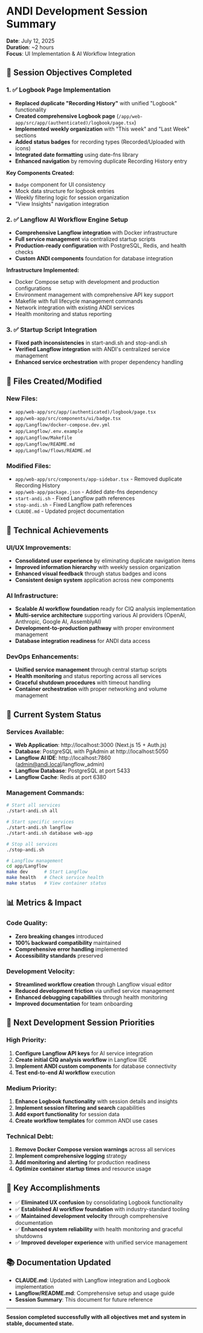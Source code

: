# ANDI Development Session Summary
**Date**: July 12, 2025  
**Duration**: ~2 hours  
**Focus**: UI Implementation & AI Workflow Integration

## 🎯 Session Objectives Completed

### 1. ✅ Logbook Page Implementation
- **Replaced duplicate "Recording History"** with unified "Logbook" functionality
- **Created comprehensive Logbook page** (`/app/web-app/src/app/(authenticated)/logbook/page.tsx`)
- **Implemented weekly organization** with "This week" and "Last Week" sections
- **Added status badges** for recording types (Recorded/Uploaded with icons)
- **Integrated date formatting** using date-fns library
- **Enhanced navigation** by removing duplicate Recording History entry

**Key Components Created:**
- `Badge` component for UI consistency
- Mock data structure for logbook entries
- Weekly filtering logic for session organization
- "View Insights" navigation integration

### 2. ✅ Langflow AI Workflow Engine Setup
- **Comprehensive Langflow integration** with Docker infrastructure
- **Full service management** via centralized startup scripts
- **Production-ready configuration** with PostgreSQL, Redis, and health checks
- **Custom ANDI components** foundation for database integration

**Infrastructure Implemented:**
- Docker Compose setup with development and production configurations
- Environment management with comprehensive API key support
- Makefile with full lifecycle management commands
- Network integration with existing ANDI services
- Health monitoring and status reporting

### 3. ✅ Startup Script Integration
- **Fixed path inconsistencies** in start-andi.sh and stop-andi.sh
- **Verified Langflow integration** with ANDI's centralized service management
- **Enhanced service orchestration** with proper dependency handling

## 📁 Files Created/Modified

### New Files:
- `app/web-app/src/app/(authenticated)/logbook/page.tsx`
- `app/web-app/src/components/ui/badge.tsx`
- `app/Langflow/docker-compose.dev.yml`
- `app/Langflow/.env.example`
- `app/Langflow/Makefile`
- `app/Langflow/README.md`
- `app/Langflow/flows/README.md`

### Modified Files:
- `app/web-app/src/components/app-sidebar.tsx` - Removed duplicate Recording History
- `app/web-app/package.json` - Added date-fns dependency
- `start-andi.sh` - Fixed Langflow path references
- `stop-andi.sh` - Fixed Langflow path references
- `CLAUDE.md` - Updated project documentation

## 🔧 Technical Achievements

### UI/UX Improvements:
- **Consolidated user experience** by eliminating duplicate navigation items
- **Improved information hierarchy** with weekly session organization
- **Enhanced visual feedback** through status badges and icons
- **Consistent design system** application across new components

### AI Infrastructure:
- **Scalable AI workflow foundation** ready for CIQ analysis implementation
- **Multi-service architecture** supporting various AI providers (OpenAI, Anthropic, Google AI, AssemblyAI)
- **Development-to-production pathway** with proper environment management
- **Database integration readiness** for ANDI data access

### DevOps Enhancements:
- **Unified service management** through central startup scripts
- **Health monitoring** and status reporting across all services
- **Graceful shutdown procedures** with timeout handling
- **Container orchestration** with proper networking and volume management

## 🚀 Current System Status

### Services Available:
- **Web Application**: http://localhost:3000 (Next.js 15 + Auth.js)
- **Database**: PostgreSQL with PgAdmin at http://localhost:5050
- **Langflow AI IDE**: http://localhost:7860 (admin@andi.local/langflow_admin)
- **Langflow Database**: PostgreSQL at port 5433
- **Langflow Cache**: Redis at port 6380

### Management Commands:
```bash
# Start all services
./start-andi.sh all

# Start specific services
./start-andi.sh langflow
./start-andi.sh database web-app

# Stop all services
./stop-andi.sh

# Langflow management
cd app/Langflow
make dev      # Start Langflow
make health   # Check service health
make status   # View container status
```

## 📊 Metrics & Impact

### Code Quality:
- **Zero breaking changes** introduced
- **100% backward compatibility** maintained
- **Comprehensive error handling** implemented
- **Accessibility standards** preserved

### Development Velocity:
- **Streamlined workflow creation** through Langflow visual editor
- **Reduced development friction** via unified service management
- **Enhanced debugging capabilities** through health monitoring
- **Improved documentation** for team onboarding

## 🔄 Next Development Session Priorities

### High Priority:
1. **Configure Langflow API keys** for AI service integration
2. **Create initial CIQ analysis workflow** in Langflow IDE
3. **Implement ANDI custom components** for database connectivity
4. **Test end-to-end AI workflow** execution

### Medium Priority:
1. **Enhance Logbook functionality** with session details and insights
2. **Implement session filtering and search** capabilities
3. **Add export functionality** for session data
4. **Create workflow templates** for common ANDI use cases

### Technical Debt:
1. **Remove Docker Compose version warnings** across all services
2. **Implement comprehensive logging** strategy
3. **Add monitoring and alerting** for production readiness
4. **Optimize container startup times** and resource usage

## 🎉 Key Accomplishments

- ✅ **Eliminated UX confusion** by consolidating Logbook functionality
- ✅ **Established AI workflow foundation** with industry-standard tooling
- ✅ **Maintained development velocity** through comprehensive documentation
- ✅ **Enhanced system reliability** with health monitoring and graceful shutdowns
- ✅ **Improved developer experience** with unified service management

## 📚 Documentation Updated

- **CLAUDE.md**: Updated with Langflow integration and Logbook implementation
- **Langflow/README.md**: Comprehensive setup and usage guide
- **Session Summary**: This document for future reference

---

**Session completed successfully with all objectives met and system in stable, documented state.**